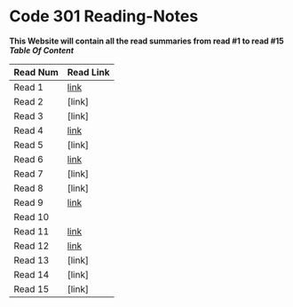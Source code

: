 # Code 301 Reading-Notes
**This Website will contain all the read summaries from read #1 to read #15**
***Table Of Content***

Read Num | Read Link
---------|----------
Read 1   | [link](https://sarahmalash.github.io/reading-notes1/read1)
Read 2   | [link]
Read 3   | [link]
Read 4   | [link](https://sarahmalash.github.io/reading-notes1/read4)
Read 5   | [link]
Read 6   | [link](https://sarahmalash.github.io/reading-notes1/read6)
Read 7   | [link]
Read 8   | [link]
Read 9   | [link](https://sarahmalash.github.io/reading-notes1/read09)
Read 10  |
Read 11  | [link](https://sarahmalash.github.io/reading-notes1/read11)
Read 12  | [link](https://sarahmalash.github.io/reading-notes1/read12)
Read 13  | [link]
Read 14  | [link]
Read 15  | [link]